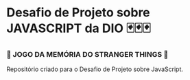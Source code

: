 # Desafio de Projeto sobre JAVASCRIPT da DIO :black_joker::black_joker::black_joker:

### :space_invader: JOGO DA MEMÓRIA DO STRANGER THINGS :space_invader:

Repositório criado para o Desafio de Projeto sobre JavaScript.